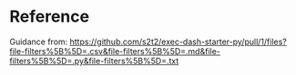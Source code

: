 # Reference

Guidance from: https://github.com/s2t2/exec-dash-starter-py/pull/1/files?file-filters%5B%5D=.csv&file-filters%5B%5D=.md&file-filters%5B%5D=.py&file-filters%5B%5D=.txt